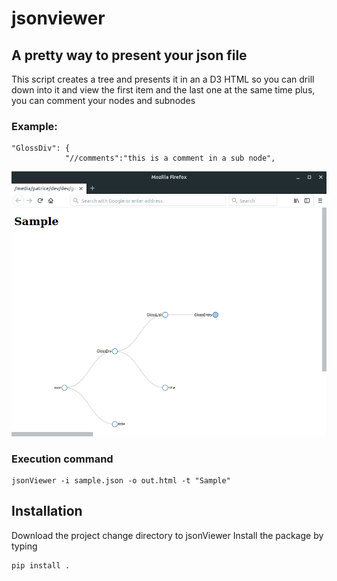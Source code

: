 # jsonviewer

## A pretty way to present your json file
This script creates a tree and presents it in an a D3 HTML so you can drill down into it 
and view the first item and the last one at the same time 
plus, you can comment your nodes and subnodes 
### Example:
```
"GlossDiv": {
			"//comments":"this is a comment in a sub node",
```
![screenshot](./sample/screenshot.png)
### Execution command
```
jsonViewer -i sample.json -o out.html -t "Sample"  
```

## Installation
Download the project
change directory to jsonViewer
Install the package by typing 
```
pip install .
```


